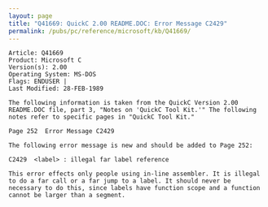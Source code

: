 ```yaml
---
layout: page
title: "Q41669: QuickC 2.00 README.DOC: Error Message C2429"
permalink: /pubs/pc/reference/microsoft/kb/Q41669/
---
```


	Article: Q41669
	Product: Microsoft C
	Version(s): 2.00
	Operating System: MS-DOS
	Flags: ENDUSER |
	Last Modified: 28-FEB-1989
	
	The following information is taken from the QuickC Version 2.00
	README.DOC file, part 3, "Notes on 'QuickC Tool Kit.'" The following
	notes refer to specific pages in "QuickC Tool Kit."
	
	Page 252  Error Message C2429
	
	The following error message is new and should be added to Page 252:
	
	C2429  <label> : illegal far label reference
	
	This error effects only people using in-line assembler. It is illegal
	to do a far call or a far jump to a label. It should never be
	necessary to do this, since labels have function scope and a function
	cannot be larger than a segment.

